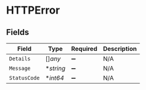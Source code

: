# HTTPError


## Fields

| Field              | Type               | Required           | Description        |
| ------------------ | ------------------ | ------------------ | ------------------ |
| `Details`          | []*any*            | :heavy_minus_sign: | N/A                |
| `Message`          | **string*          | :heavy_minus_sign: | N/A                |
| `StatusCode`       | **int64*           | :heavy_minus_sign: | N/A                |